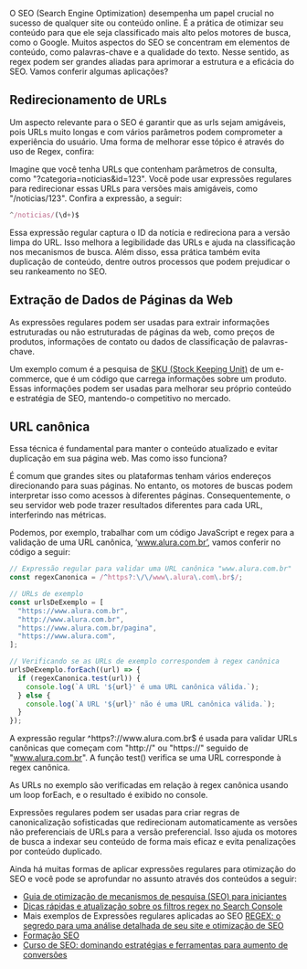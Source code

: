 O SEO (Search Engine Optimization) desempenha um papel crucial no sucesso de qualquer site ou conteúdo online. É a prática de otimizar seu conteúdo para que ele seja classificado mais alto pelos motores de busca, como o Google. Muitos aspectos do SEO se concentram em elementos de conteúdo, como palavras-chave e a qualidade do texto. Nesse sentido, as regex podem ser grandes aliadas para aprimorar a estrutura e a eficácia do SEO. Vamos conferir algumas aplicações?

## Redirecionamento de URLs

Um aspecto relevante para o SEO é garantir que as urls sejam amigáveis, pois URLs muito longas e com vários parâmetros podem comprometer a experiência do usuário. Uma forma de melhorar esse tópico é através do uso de Regex, confira:

Imagine que você tenha URLs que contenham parâmetros de consulta, como "?categoria=noticias&id=123". Você pode usar expressões regulares para redirecionar essas URLs para versões mais amigáveis, como "/noticias/123". Confira a expressão, a seguir:

```js
^/noticias/(\d+)$
```

Essa expressão regular captura o ID da notícia e redireciona para a versão limpa do URL. Isso melhora a legibilidade das URLs e ajuda na classificação nos mecanismos de busca. Além disso, essa prática também evita duplicação de conteúdo, dentre outros processos que podem prejudicar o seu rankeamento no SEO.

## Extração de Dados de Páginas da Web

As expressões regulares podem ser usadas para extrair informações estruturadas ou não estruturadas de páginas da web, como preços de produtos, informações de contato ou dados de classificação de palavras-chave.

Um exemplo comum é a pesquisa de [SKU (Stock Keeping Unit)](https://venda.amazon.com.br/sellerblog/o-que-e-sku-do-produto-e-qual-a-importancia-de-utilizar-esse-codigo#:~:text=A%20sigla%20vem%20do%20termo,de%20modo%20r%C3%A1pido%20e%20simplificado.) de um e-commerce, que é um código que carrega informações sobre um produto. Essas informações podem ser usadas para melhorar seu próprio conteúdo e estratégia de SEO, mantendo-o competitivo no mercado.

## URL canônica

Essa técnica é fundamental para manter o conteúdo atualizado e evitar duplicação em sua página web. Mas como isso funciona?

É comum que grandes sites ou plataformas tenham vários endereços direcionando para suas páginas. No entanto, os motores de buscas podem interpretar isso como acessos à diferentes páginas. Consequentemente, o seu servidor web pode trazer resultados diferentes para cada URL, interferindo nas métricas.

Podemos, por exemplo, trabalhar com um código JavaScript e regex para a validação de uma URL canônica, ‘www.alura.com.br’, vamos conferir no código a seguir:

```js
// Expressão regular para validar uma URL canônica "www.alura.com.br"
const regexCanonica = /^https?:\/\/www\.alura\.com\.br$/;

// URLs de exemplo
const urlsDeExemplo = [
  "https://www.alura.com.br",
  "http://www.alura.com.br",
  "https://www.alura.com.br/pagina",
  "https://www.alura.com",
];

// Verificando se as URLs de exemplo correspondem à regex canônica
urlsDeExemplo.forEach((url) => {
  if (regexCanonica.test(url)) {
    console.log(`A URL '${url}' é uma URL canônica válida.`);
  } else {
    console.log(`A URL '${url}' não é uma URL canônica válida.`);
  }
});
```

A expressão regular ^https?:\/\/www\.alura\.com\.br$ é usada para validar URLs canônicas que começam com "http://" ou "https://" seguido de "www.alura.com.br". A função test() verifica se uma URL corresponde à regex canônica.

As URLs no exemplo são verificadas em relação à regex canônica usando um loop forEach, e o resultado é exibido no console.

Expressões regulares podem ser usadas para criar regras de canonicalização sofisticadas que redirecionam automaticamente as versões não preferenciais de URLs para a versão preferencial. Isso ajuda os motores de busca a indexar seu conteúdo de forma mais eficaz e evita penalizações por conteúdo duplicado.

Ainda há muitas formas de aplicar expressões regulares para otimização do SEO e você pode se aprofundar no assunto através dos conteúdos a seguir:

- [Guia de otimização de mecanismos de pesquisa (SEO) para iniciantes](https://developers.google.com/search/docs/fundamentals/seo-starter-guide?hl=pt-br)
- [Dicas rápidas e atualização sobre os filtros regex no Search Console](https://developers.google.com/search/blog/2021/06/regex-negative-match?hl=pt-br)
- Mais exemplos de Expressões regulares aplicadas ao SEO [REGEX: o segredo para uma análise detalhada de seu site e otimização de SEO](https://www.maudy.com.br/expressoes-regulares-regex/)
- [Formação SEO](https://cursos.alura.com.br/formacao-seo)
- [Curso de SEO: dominando estratégias e ferramentas para aumento de conversões](https://cursos.alura.com.br/course/seo-estrategias-ferramentas-aumento-conversoes?utm_source=gnarus&utm_medium=timeline)
